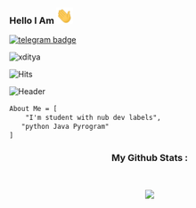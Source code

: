 ### Hello I Am  <img src="https://raw.githubusercontent.com/ABSphreak/ABSphreak/master/gifs/Hi.gif" width="30px">
[![telegram badge](https://img.shields.io/badge/ContactSammy-30302f?style=flat&logo=telegram)](https://t.me/MiDarkWeb)<p align="left"> <img src="https://komarev.com/ghpvc/?username=IntelligentSammy&label=Views&color=blue&style=plastic" alt="xditya" /> </p>![Hits](https://hits.seeyoufarm.com/api/count/incr/badge.svg?url=https://github.com/IntelligentSammy/)



![Header](https://telegra.ph/file/e6b435315d11f2916223b.jpg)

```
About Me = [
    "I'm student with nub dev labels",
   "python Java Pyrogram"
]
```

<h3 align="center"><b>My Github Stats :</b></h3><br>
<p align="center"><a href="https://github.com/IntelligentSammy"><img src="https://github-readme-stats.vercel.app/api?username=IntelligentSammy&show_icons=true&theme=radical"></a></p>
<p align="center"><a href="https://github.com/IntelligentSammy"><img src="ht







